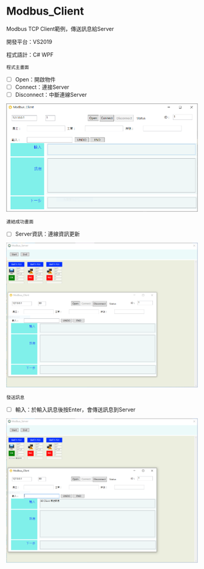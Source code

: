 # Modbus_Client
Modbus TCP Client範例，傳送訊息給Server

開發平台：VS2019

程式語計：C# WPF

```<language>
程式主畫面
```
- [ ] Open：開啟物件
- [ ] Connect：連接Server
- [ ] Disconnect：中斷連線Server
 
![1](Image/1.png)

```<language>
連結成功畫面
```
- [ ] Server資訊：連線資訊更新

![1](Image/2.png)

```<language>
發送訊息
```
- [ ] 輸入：於輸入訊息後按Enter，會傳送訊息到Server

![1](Image/3.png)